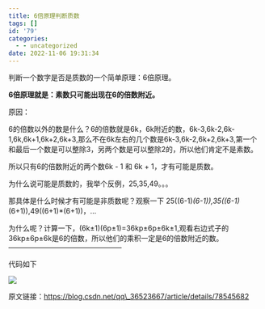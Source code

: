```yaml
---
title: 6倍原理判断质数
tags: []
id: '79'
categories:
  - - uncategorized
date: 2022-11-06 19:31:34
---
```


判断一个数字是否是质数的一个简单原理：6倍原理。

**6倍原理就是：素数只可能出现在6的倍数附近。**

原因：

6的倍数以外的数是什么？6的倍数就是6k，6k附近的数，6k-3,6k-2,6k-1,6k,6k+1,6k+2,6k+3,那么不在6k左右的几个数是6k-3,6k-2,6k+2,6k+3,第一个和最后一个数是可以整除3，另两个数是可以整除2的，所以他们肯定不是素数。

所以只有6的倍数附近的两个数6k - 1 和 6k + 1，才有可能是质数。

为什么说可能是质数的，我举个反例，25,35,49。。。

那具体是什么时候才有可能是非质数呢？观察一下 25((6-1)_(6-1)),35((6-1)_(6+1)),49((6+1)\*(6+1))，…

为什么呢？计算一下，(6k±1)(6p±1)=36kp±6p±6k±1,观看右边式子的36kp±6p±6k是6的倍数，所以他们的乘积一定是6的倍数附近的数。  
————————————————

代码如下

![](https://www.stonehoo.me/wp-content/uploads/2022/11/截屏2022-11-06-下午7.35.25.png)

  
原文链接：https://blog.csdn.net/qq\_36523667/article/details/78545682